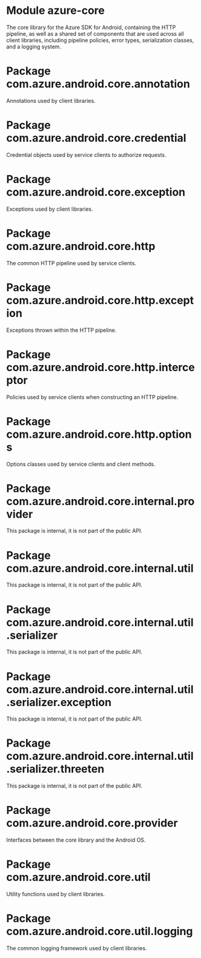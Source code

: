 # Module azure-core

The core library for the Azure SDK for Android, containing the HTTP pipeline, as well as a shared set of components that are used across all client libraries, including pipeline policies, error types, serialization classes, and a logging system.

# Package com.azure.android.core.annotation

Annotations used by client libraries.

# Package com.azure.android.core.credential

Credential objects used by service clients to authorize requests.

# Package com.azure.android.core.exception

Exceptions used by client libraries.

# Package com.azure.android.core.http

The common HTTP pipeline used by service clients.

# Package com.azure.android.core.http.exception

Exceptions thrown within the HTTP pipeline.

# Package com.azure.android.core.http.interceptor

Policies used by service clients when constructing an HTTP pipeline.

# Package com.azure.android.core.http.options

Options classes used by service clients and client methods.

# Package com.azure.android.core.internal.provider

This package is internal, it is not part of the public API.

# Package com.azure.android.core.internal.util

This package is internal, it is not part of the public API.

# Package com.azure.android.core.internal.util.serializer

This package is internal, it is not part of the public API.

# Package com.azure.android.core.internal.util.serializer.exception

This package is internal, it is not part of the public API.

# Package com.azure.android.core.internal.util.serializer.threeten

This package is internal, it is not part of the public API.

# Package com.azure.android.core.provider

Interfaces between the core library and the Android OS.

# Package com.azure.android.core.util

Utility functions used by client libraries.

# Package com.azure.android.core.util.logging

The common logging framework used by client libraries.
